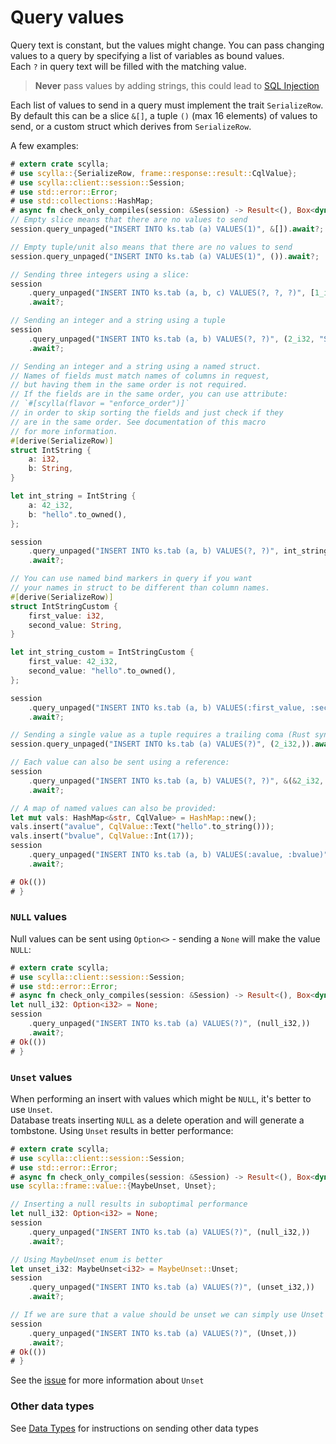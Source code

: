 # Query values
Query text is constant, but the values might change.
You can pass changing values to a query by specifying a list of variables as bound values.\
Each `?` in query text will be filled with the matching value. 

> **Never** pass values by adding strings, this could lead to [SQL Injection](https://en.wikipedia.org/wiki/SQL_injection)

Each list of values to send in a query must implement the trait `SerializeRow`.\
By default this can be a slice `&[]`, a tuple `()` (max 16 elements) of values to send,
or a custom struct which derives from `SerializeRow`.

A few examples:
```rust
# extern crate scylla;
# use scylla::{SerializeRow, frame::response::result::CqlValue};
# use scylla::client::session::Session;
# use std::error::Error;
# use std::collections::HashMap;
# async fn check_only_compiles(session: &Session) -> Result<(), Box<dyn Error>> {
// Empty slice means that there are no values to send
session.query_unpaged("INSERT INTO ks.tab (a) VALUES(1)", &[]).await?;

// Empty tuple/unit also means that there are no values to send
session.query_unpaged("INSERT INTO ks.tab (a) VALUES(1)", ()).await?;

// Sending three integers using a slice:
session
    .query_unpaged("INSERT INTO ks.tab (a, b, c) VALUES(?, ?, ?)", [1_i32, 2, 3].as_ref())
    .await?;

// Sending an integer and a string using a tuple
session
    .query_unpaged("INSERT INTO ks.tab (a, b) VALUES(?, ?)", (2_i32, "Some text"))
    .await?;

// Sending an integer and a string using a named struct.
// Names of fields must match names of columns in request,
// but having them in the same order is not required.
// If the fields are in the same order, you can use attribute:
// `#[scylla(flavor = "enforce_order")]`
// in order to skip sorting the fields and just check if they
// are in the same order. See documentation of this macro
// for more information.
#[derive(SerializeRow)]
struct IntString {
    a: i32,
    b: String,
}

let int_string = IntString {
    a: 42_i32,
    b: "hello".to_owned(),
};

session
    .query_unpaged("INSERT INTO ks.tab (a, b) VALUES(?, ?)", int_string)
    .await?;

// You can use named bind markers in query if you want
// your names in struct to be different than column names.
#[derive(SerializeRow)]
struct IntStringCustom {
    first_value: i32,
    second_value: String,
}

let int_string_custom = IntStringCustom {
    first_value: 42_i32,
    second_value: "hello".to_owned(),
};

session
    .query_unpaged("INSERT INTO ks.tab (a, b) VALUES(:first_value, :second_value)", int_string_custom)
    .await?;

// Sending a single value as a tuple requires a trailing coma (Rust syntax):
session.query_unpaged("INSERT INTO ks.tab (a) VALUES(?)", (2_i32,)).await?;

// Each value can also be sent using a reference:
session
    .query_unpaged("INSERT INTO ks.tab (a, b) VALUES(?, ?)", &(&2_i32, &"Some text"))
    .await?;

// A map of named values can also be provided:
let mut vals: HashMap<&str, CqlValue> = HashMap::new();
vals.insert("avalue", CqlValue::Text("hello".to_string()));
vals.insert("bvalue", CqlValue::Int(17));
session
    .query_unpaged("INSERT INTO ks.tab (a, b) VALUES(:avalue, :bvalue)", &vals)
    .await?;

# Ok(())
# }
```

### `NULL` values
Null values can be sent using `Option<>` - sending a `None` will make the value `NULL`:
```rust
# extern crate scylla;
# use scylla::client::session::Session;
# use std::error::Error;
# async fn check_only_compiles(session: &Session) -> Result<(), Box<dyn Error>> {
let null_i32: Option<i32> = None;
session
    .query_unpaged("INSERT INTO ks.tab (a) VALUES(?)", (null_i32,))
    .await?;
# Ok(())
# }
```

### `Unset` values
When performing an insert with values which might be `NULL`, it's better to use `Unset`.\
Database treats inserting `NULL` as a delete operation and will generate a tombstone.
Using `Unset` results in better performance:

```rust
# extern crate scylla;
# use scylla::client::session::Session;
# use std::error::Error;
# async fn check_only_compiles(session: &Session) -> Result<(), Box<dyn Error>> {
use scylla::frame::value::{MaybeUnset, Unset};

// Inserting a null results in suboptimal performance
let null_i32: Option<i32> = None;
session
    .query_unpaged("INSERT INTO ks.tab (a) VALUES(?)", (null_i32,))
    .await?;

// Using MaybeUnset enum is better
let unset_i32: MaybeUnset<i32> = MaybeUnset::Unset;
session
    .query_unpaged("INSERT INTO ks.tab (a) VALUES(?)", (unset_i32,))
    .await?;

// If we are sure that a value should be unset we can simply use Unset
session
    .query_unpaged("INSERT INTO ks.tab (a) VALUES(?)", (Unset,))
    .await?;
# Ok(())
# }
```
See the [issue](https://issues.apache.org/jira/browse/CASSANDRA-7304) for more information about `Unset`

### Other data types
See [Data Types](../data-types/data-types.md) for instructions on sending other data types
